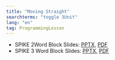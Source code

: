 ```yaml
---
title: "Moving Straight"
searchterms: "toggle 3Unit"
lang: "en"
tag: ProgrammingLesson
---
```

 <ul>
 <li class="ng-binding">SPIKE 2Word Block Slides:
 <a href="ProgrammingLessons/MovingStraight.pptx">PPTX</a>,
 <a href="ProgrammingLessons/MovingStraight.pdf">PDF</a>
 </li>
 <li class="ng-binding">SPIKE 3 Word Block Slides:
 <a href="ProgrammingLessons/SP3MovingStraight.pptx">PPTX</a>,
 <a href="ProgrammingLessons/SP3MovingStraight.pdf">PDF</a>
 </li>

 </ul>
